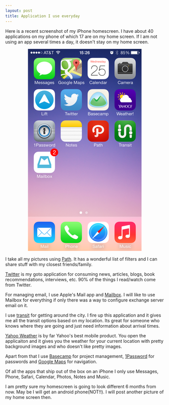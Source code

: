 ```yaml
---
layout: post
title: Application I use everyday
---
```


Here is a recent screenshot of my iPhone homescreen. I have about 40 applications on my phone of which 17 are on my home screen. If I am not using an app several times a day, it doesn't stay on my home screen.
<div style="text-align: center">
	<img src="/images/front_screen.png" />
</div>

I take all my pictures using [Path](https://path.com/). It has a wonderful list of filters and I can share stuff with my closest friends/family. 

[Twitter](https://twitter.com) is my goto application for consuming news, articles, blogs, book recommendations, interviews, etc. 90% of the things I read/watch come from Twitter.

For managing email, I use Apple's Mail app and [Mailbox](http://www.mailboxapp.com/). I will like to use Mailbox for everything if only there was a way to configure exchange server email on it.

I use [transit](http://thetransitapp.com/) for getting around the city. I fire up this application and it gives me all the transit options based on my location. Its great for someone who knows where they are going and just need information about arrival times.

[Yahoo Weather](https://itunes.apple.com/us/app/yahoo-weather/id628677149) is by far Yahoo's best mobile product. You open the applicaiton and it gives you the weather for your current location with pretty background images and who doesn't like pretty images.

Apart from that I use [Basecamp](https://basecamp.com) for project management, [1Password](https://agilebits.com/onepassword/ios) for passwords and [Google Maps](https://itunes.apple.com/us/app/google-maps/id585027354) for navigation.

Of all the apps that ship out of the box on an iPhone I only use Messages, Phone, Safari, Calendar, Photos, Notes and Music.

I am pretty sure my homescreen is going to look different 6 months from now. May be I will get an android phone(NOT!!). I will post another picture of my home screen then.




